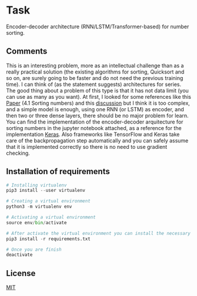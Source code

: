 # Task

Encoder-decoder architecture (RNN/LSTM/Transformer-based) for number sorting.

## Comments
This is an interesting problem, more as an intellectual challenge than as a really practical solution (the existing algorithms for sorting, Quicksort and so on, are surely going to be faster and do not need the previous training time). I can think of (as the statement suggests) architectures for series. The good thing about a problem of this type is that it has not
data limit (you can use as many as you want). At first, I looked for some references like this [Paper](https://arxiv.org/pdf/1812.03928.pdf) (4.1 Sorting numbers) and this [discussion](https://ai.stackexchange.com/questions/1508/which-neural-network-has-capabilities-of-sorting-input) but I think it is too complex, and a simple model is enough, using one RNN (or LSTM) as encoder, and then two or three dense layers, there should be no major problem for learn. You can find the implementation of the encoder-decoder arquitecture for sorting numbers in the jupyter notebook attached, as a reference for the implementation [Keras](https://blog.keras.io/a-ten-minute-introduction-to-sequence-to-sequence-learning-in-keras.html). Also frameworks like TensorFlow and Keras take care of the backpropagation step automatically and you can safely assume that it is implemented correctly so there is no need to use gradient checking.


## Installation of requirements

```python
# Installing virtualenv
pip3 install --user virtualenv

# Creating a virtual environment
python3 -m virtualenv env

# Activating a virtual environment
source env/bin/activate

# After activate the virtual environment you can install the necessary dependencies in your virtual env and use the notebook!
pip3 install -r requirements.txt

# Once you are finish 
deactivate

```

## License
[MIT](https://choosealicense.com/licenses/mit/)
